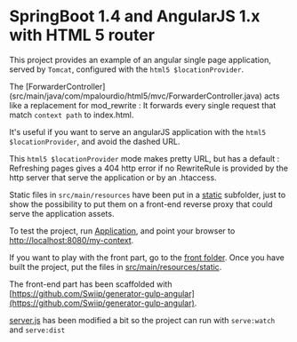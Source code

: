 SpringBoot 1.4 and AngularJS 1.x with HTML 5 router
===============================================

This project provides an example of an angular single page application, served by ``Tomcat``,
configured with the ``html5 $locationProvider``.

The [ForwarderController] (src/main/java/com/mpalourdio/html5/mvc/ForwarderController.java) acts like a replacement for mod_rewrite : It forwards every single request that match ``context path`` to index.html.

It's useful if you want to serve an angularJS application with the ``html5 $locationProvider``, and avoid the dashed URL.

This ``html5 $locationProvider`` mode makes pretty URL, but has a default : Refreshing pages gives a 404
http error if no RewriteRule is provided by the http server that serve the application or by an .htaccess.

Static files in ``src/main/resources`` have been put in a [static](/src/main/resources/static/static) subfolder, just to show the possibility to
put them on a front-end reverse proxy that could serve the application assets.

To test the project, run [Application](src/main/java/com/mpalourdio/html5/Application.java), and point your browser to [http://localhost:8080/my-context](http://localhost:8080/my-context).

If you want to play with the front part, go to the [front folder](front). Once you have built the project, put the files in [src/main/resources/static](src/main/resources/static).

The front-end part has been scaffolded with [https://github.com/Swiip/generator-gulp-angular](https://github.com/Swiip/generator-gulp-angular).

[server.js](front/gulp/server.js) has been modified a bit so the project can run with ``serve:watch`` and ``serve:dist``
